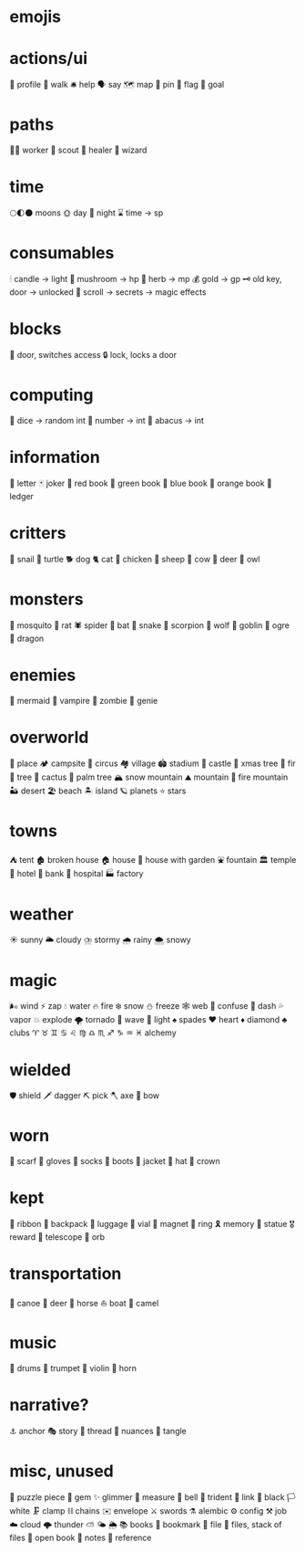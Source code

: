 # emojis

# actions/ui
👤 profile
👣 walk
🛎 help
🗣 say
🗺 map
📌 pin
🚩 flag
🎯 goal

# paths
🧑‍🌾 worker
🧝 scout
🧚 healer
🧙 wizard

# time
🌕🌓🌑 moons
🌞 day
🌝 night
⌛ time -> sp

# consumables
🕯 candle -> light
🍄 mushroom -> hp
🌿 herb -> mp
💰 gold -> gp
🗝 old key, door -> unlocked
📜 scroll -> secrets -> magic effects

# blocks
🚪 door, switches access
🔒 lock, locks a door

# computing
🎲 dice -> random int
🔢 number -> int
🧮 abacus -> int

# information
📃 letter
🃏 joker
📕 red book
📗 green book
📘 blue book
📙 orange book
📒 ledger

# critters
🐌 snail
🐢 turtle
🐕 dog
🐈 cat
🐓 chicken
🐑 sheep
🐄 cow
🦌 deer
🦉 owl

# monsters
🦟 mosquito
🐀 rat
🕷️ spider
🦇 bat
🐍 snake
🦂 scorpion
🐺 wolf
👺 goblin
👹 ogre
🐉 dragon

# enemies
🧜 mermaid
🧛 vampire
🧟 zombie
🧞 genie

# overworld
📍 place
🏕 campsite
🎪 circus
🏘 village
🏟 stadium
🏰 castle
🎄 xmas tree
🌲 fir
🌳 tree
🌵 cactus
🌴 palm tree
🏔 snow mountain
⛰ mountain
🌋 fire mountain
🏜 desert
🏖 beach
🏝 island
🪐 planets
⭐ stars

# towns
⛺ tent
🏚 broken house
🏠 house
🏡 house with garden
⛲ fountain
🏛 temple
🏨 hotel
🏦 bank
🏥 hospital
🏭 factory

# weather
☀️  sunny
🌥 cloudy
⛈ stormy
🌧 rainy
🌨 snowy

# magic
🌬 wind
⚡  zap
💧 water
🔥 fire
❄️  snow
⛄ freeze
🕸️ web
💫 confuse
💨 dash
💦 vapor
💥 explode
🌪 tornado
🌊 wave
🌈 light
♠  spades
♥  heart
♦  diamond
♣  clubs
♈  ♉  ♊  ♋  ♌  ♍  ♎  ♏  ♐  ♑  ♒  ♓  alchemy

# wielded
🛡 shield
🗡 dagger
⛏ pick
🪓 axe
🏹 bow 

# worn
🧣 scarf 
🧤 gloves
🧦 socks
🥾 boots
🧥 jacket
🎩 hat
👑 crown

# kept
🎀 ribbon
🎒 backpack
🧳 luggage
🧪 vial
🧲 magnet
💍 ring
🎗 memory
🗿 statue
🎖 reward
🔭 telescope
🔮 orb

# transportation
🛶 canoe
🦌 deer
🐎 horse
⛵ boat
🐪 camel

# music
🥁 drums
🎺 trumpet
🎻 violin
📯 horn

# narrative?
⚓  anchor
🎭 story
🧵 thread
🎨 nuances
🧶 tangle

# misc, unused
🧩 puzzle piece
💎 gem
✨ glimmer
📐 measure
🔔 bell
🔱 trident
🔗 link
🏴 black
🏳 white
🗜 clamp
⛓ chains
✉  envelope
⚔  swords
⚗  alembic
⚙  config
⚒  job
☁  cloud
🌩 thunder
⛅ 
🌤 
🌦 
📚 books
🔖 bookmark
📄 file
📑 files, stack of files
📖 open book
📓 notes
📔 reference